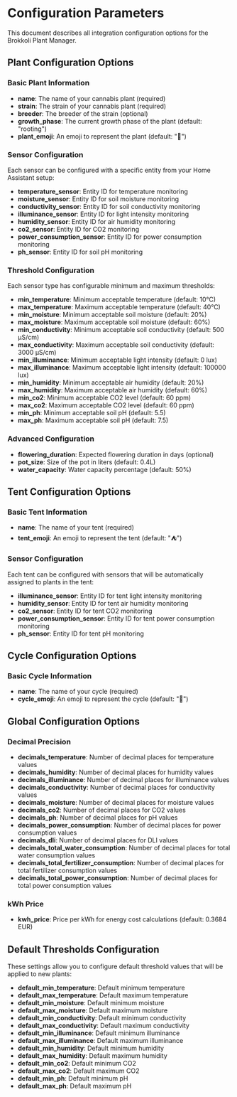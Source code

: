 # Configuration Parameters

This document describes all integration configuration options for the Brokkoli Plant Manager.

## Plant Configuration Options

### Basic Plant Information
- **name**: The name of your cannabis plant (required)
- **strain**: The strain of your cannabis plant (required)
- **breeder**: The breeder of the strain (optional)
- **growth_phase**: The current growth phase of the plant (default: "rooting")
- **plant_emoji**: An emoji to represent the plant (default: "🌿")

### Sensor Configuration
Each sensor can be configured with a specific entity from your Home Assistant setup:

- **temperature_sensor**: Entity ID for temperature monitoring
- **moisture_sensor**: Entity ID for soil moisture monitoring
- **conductivity_sensor**: Entity ID for soil conductivity monitoring
- **illuminance_sensor**: Entity ID for light intensity monitoring
- **humidity_sensor**: Entity ID for air humidity monitoring
- **co2_sensor**: Entity ID for CO2 monitoring
- **power_consumption_sensor**: Entity ID for power consumption monitoring
- **ph_sensor**: Entity ID for soil pH monitoring

### Threshold Configuration
Each sensor type has configurable minimum and maximum thresholds:

- **min_temperature**: Minimum acceptable temperature (default: 10°C)
- **max_temperature**: Maximum acceptable temperature (default: 40°C)
- **min_moisture**: Minimum acceptable soil moisture (default: 20%)
- **max_moisture**: Maximum acceptable soil moisture (default: 60%)
- **min_conductivity**: Minimum acceptable soil conductivity (default: 500 μS/cm)
- **max_conductivity**: Maximum acceptable soil conductivity (default: 3000 μS/cm)
- **min_illuminance**: Minimum acceptable light intensity (default: 0 lux)
- **max_illuminance**: Maximum acceptable light intensity (default: 100000 lux)
- **min_humidity**: Minimum acceptable air humidity (default: 20%)
- **max_humidity**: Maximum acceptable air humidity (default: 60%)
- **min_co2**: Minimum acceptable CO2 level (default: 60 ppm)
- **max_co2**: Maximum acceptable CO2 level (default: 60 ppm)
- **min_ph**: Minimum acceptable soil pH (default: 5.5)
- **max_ph**: Maximum acceptable soil pH (default: 7.5)

### Advanced Configuration
- **flowering_duration**: Expected flowering duration in days (optional)
- **pot_size**: Size of the pot in liters (default: 0.4L)
- **water_capacity**: Water capacity percentage (default: 50%)

## Tent Configuration Options

### Basic Tent Information
- **name**: The name of your tent (required)
- **tent_emoji**: An emoji to represent the tent (default: "⛺")

### Sensor Configuration
Each tent can be configured with sensors that will be automatically assigned to plants in the tent:

- **illuminance_sensor**: Entity ID for tent light intensity monitoring
- **humidity_sensor**: Entity ID for tent air humidity monitoring
- **co2_sensor**: Entity ID for tent CO2 monitoring
- **power_consumption_sensor**: Entity ID for tent power consumption monitoring
- **ph_sensor**: Entity ID for tent pH monitoring

## Cycle Configuration Options

### Basic Cycle Information
- **name**: The name of your cycle (required)
- **cycle_emoji**: An emoji to represent the cycle (default: "🔁")

## Global Configuration Options

### Decimal Precision
- **decimals_temperature**: Number of decimal places for temperature values
- **decimals_humidity**: Number of decimal places for humidity values
- **decimals_illuminance**: Number of decimal places for illuminance values
- **decimals_conductivity**: Number of decimal places for conductivity values
- **decimals_moisture**: Number of decimal places for moisture values
- **decimals_co2**: Number of decimal places for CO2 values
- **decimals_ph**: Number of decimal places for pH values
- **decimals_power_consumption**: Number of decimal places for power consumption values
- **decimals_dli**: Number of decimal places for DLI values
- **decimals_total_water_consumption**: Number of decimal places for total water consumption values
- **decimals_total_fertilizer_consumption**: Number of decimal places for total fertilizer consumption values
- **decimals_total_power_consumption**: Number of decimal places for total power consumption values

### kWh Price
- **kwh_price**: Price per kWh for energy cost calculations (default: 0.3684 EUR)

## Default Thresholds Configuration
These settings allow you to configure default threshold values that will be applied to new plants:

- **default_min_temperature**: Default minimum temperature
- **default_max_temperature**: Default maximum temperature
- **default_min_moisture**: Default minimum moisture
- **default_max_moisture**: Default maximum moisture
- **default_min_conductivity**: Default minimum conductivity
- **default_max_conductivity**: Default maximum conductivity
- **default_min_illuminance**: Default minimum illuminance
- **default_max_illuminance**: Default maximum illuminance
- **default_min_humidity**: Default minimum humidity
- **default_max_humidity**: Default maximum humidity
- **default_min_co2**: Default minimum CO2
- **default_max_co2**: Default maximum CO2
- **default_min_ph**: Default minimum pH
- **default_max_ph**: Default maximum pH